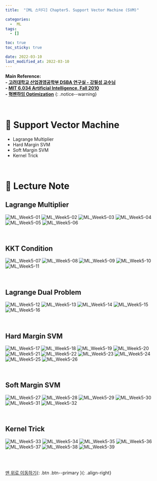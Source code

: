 ```yaml
---
title:  "[ML 스터디] Chapter5. Support Vector Machine (SVM)"

categories:
  -  ML
tags:
  - []

toc: true
toc_sticky: true

date: 2022-03-10
last_modified_at: 2022-03-10
---
```


**Main Reference: <br>- [고려대학교 산업경영공학부 DSBA 연구실 - 강필성 교수님](https://www.youtube.com/watch?v=RKMiTJAnLy8&list=PLetSlH8YjIfWMdw9AuLR5ybkVvGcoG2EW&index=10)  <br>- [MIT 6.034 Artificial Intelligence, Fall 2010](https://www.youtube.com/watch?v=_PwhiWxHK8o) <br>- [혁펜하임 Optimization](https://www.youtube.com/watch?v=xd641yJvXTk&list=PL_iJu012NOxeMJ5TPPW1JZKec7rhjKXUy&index=14)**
{: .notice--warning}


<br>


# 🚌 Support Vector Machine

- Lagrange Multiplier
- Hard Margin SVM
- Soft Margin SVM
- Kernel Trick



<br>



# 🚌 Lecture Note


## Lagrange Multiplier

![ML_Week5-01](https://user-images.githubusercontent.com/96368476/157670092-7fa8e456-ff1b-4e1f-9cf5-3104323b327d.jpg)
![ML_Week5-02](https://user-images.githubusercontent.com/96368476/157670104-40d51b5d-d6f0-437d-b0c5-187c0a3bd365.jpg)
![ML_Week5-03](https://user-images.githubusercontent.com/96368476/157670109-f3c1c9e9-a98e-465f-9098-732e1089ffc7.jpg)
![ML_Week5-04](https://user-images.githubusercontent.com/96368476/157670110-e4a7d04d-0349-4733-afe5-049de4cc6f98.jpg)
![ML_Week5-05](https://user-images.githubusercontent.com/96368476/157670113-d87c482e-82a5-4b21-bde4-ced08df683f1.jpg)
![ML_Week5-06](https://user-images.githubusercontent.com/96368476/157670115-f58d815a-770c-4054-8ca9-42974abc7434.jpg)



<br>



## KKT Condition

![ML_Week5-07](https://user-images.githubusercontent.com/96368476/157670471-e4c815ea-1462-4c81-9aff-a8eef54797e0.jpg)
![ML_Week5-08](https://user-images.githubusercontent.com/96368476/157670474-53b883ba-c98c-4001-817e-6a3f9cb054ef.jpg)
![ML_Week5-09](https://user-images.githubusercontent.com/96368476/157670476-16c93071-e484-42e5-a090-c3a8316ca70f.jpg)
![ML_Week5-10](https://user-images.githubusercontent.com/96368476/157670479-0e7ae2c3-4062-4c80-9a4a-699dba4d749f.jpg)
![ML_Week5-11](https://user-images.githubusercontent.com/96368476/157670469-07d6d9e2-6f45-48bd-8d33-116bc9953191.jpg)


<br>


## Lagrange Dual Problem

![ML_Week5-12](https://user-images.githubusercontent.com/96368476/157670631-deb1457b-e02d-483e-8c80-1df296db4f9d.jpg)
![ML_Week5-13](https://user-images.githubusercontent.com/96368476/157670650-6c04da86-149b-426a-be72-14f3c19ee9dd.jpg)
![ML_Week5-14](https://user-images.githubusercontent.com/96368476/157670643-d73b8d81-0698-4971-b467-95cdbb86128d.jpg)
![ML_Week5-15](https://user-images.githubusercontent.com/96368476/157670645-d720ec91-9e15-48ad-ac07-0b9d018e636b.jpg)
![ML_Week5-16](https://user-images.githubusercontent.com/96368476/157670646-7eba64f7-29f3-42f9-97e5-47fe8dd34983.jpg)



<br>



## Hard Margin SVM

![ML_Week5-17](https://user-images.githubusercontent.com/96368476/157670806-c16f0563-f5d4-489b-8920-03bf9936041e.jpg)
![ML_Week5-18](https://user-images.githubusercontent.com/96368476/157670812-86e406c4-1514-45cd-91da-9a4be73f312c.jpg)
![ML_Week5-19](https://user-images.githubusercontent.com/96368476/157670814-6e5fc471-578a-4a26-819e-402356e1b5cc.jpg)
![ML_Week5-20](https://user-images.githubusercontent.com/96368476/157670818-3baa294e-cf9c-45cc-adc7-0de911beab75.jpg)
![ML_Week5-21](https://user-images.githubusercontent.com/96368476/157670820-6a681cb1-80ae-4ec6-9d08-93157192c1a6.jpg)
![ML_Week5-22](https://user-images.githubusercontent.com/96368476/157670822-76e76b20-d31b-458a-bede-1160cd3ef743.jpg)
![ML_Week5-23](https://user-images.githubusercontent.com/96368476/157670875-20ff1c9f-6eb3-4abc-91fb-3a781ba6ae0b.jpg)
![ML_Week5-24](https://user-images.githubusercontent.com/96368476/157670880-b272990c-0abc-41b0-933a-f36ac82ab649.jpg)
![ML_Week5-25](https://user-images.githubusercontent.com/96368476/157670882-bd88b9eb-8bd3-4ef6-be47-8afbd513efca.jpg)
![ML_Week5-26](https://user-images.githubusercontent.com/96368476/157670883-ee56437d-656c-4b49-bfd9-787c83b8d836.jpg)


<br>



## Soft Margin SVM

![ML_Week5-27](https://user-images.githubusercontent.com/96368476/157671014-5dff2829-2f04-4f7e-ba1c-c801232e13d5.jpg)
![ML_Week5-28](https://user-images.githubusercontent.com/96368476/157671026-f5abc1a0-dbf8-45d5-acd5-d33d758ce1a7.jpg)
![ML_Week5-29](https://user-images.githubusercontent.com/96368476/157671028-099b668d-0736-4467-b2d9-16bfc97aac9c.jpg)
![ML_Week5-30](https://user-images.githubusercontent.com/96368476/157671030-6c0cf5a6-dcdd-4d08-a76f-822570165775.jpg)
![ML_Week5-31](https://user-images.githubusercontent.com/96368476/157671031-39379796-a773-4de7-83ae-67a5dd30e267.jpg)
![ML_Week5-32](https://user-images.githubusercontent.com/96368476/157671036-22b31d45-d890-41b6-b091-04b107ff9021.jpg)




<br>




## Kernel Trick

![ML_Week5-33](https://user-images.githubusercontent.com/96368476/157671103-a366fdff-f2e8-42b2-a9e0-a35751946339.jpg)
![ML_Week5-34](https://user-images.githubusercontent.com/96368476/157671117-e3d2848d-6428-4136-847e-fc789baedaed.jpg)
![ML_Week5-35](https://user-images.githubusercontent.com/96368476/157671120-771aaf4a-7da6-4113-9cb9-4cd9f4e43e9b.jpg)
![ML_Week5-36](https://user-images.githubusercontent.com/96368476/157671122-f7c2c8e0-7540-4ca2-8613-1dcffe8f1062.jpg)
![ML_Week5-37](https://user-images.githubusercontent.com/96368476/157671123-b7308098-b597-48dd-abc6-68400dc1b03e.jpg)
![ML_Week5-38](https://user-images.githubusercontent.com/96368476/157671126-e8ba5411-8609-4db6-8fc7-aa4605a0658b.jpg)
![ML_Week5-39](https://user-images.githubusercontent.com/96368476/157671128-ae086450-5859-46a7-ac53-0312d36a5f81.jpg)



<br>
<br>

[맨 위로 이동하기](#){: .btn .btn--primary }{: .align-right}